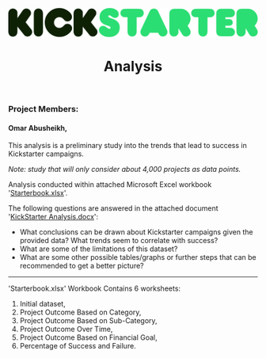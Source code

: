 ![logo](https://github.com/Ohmarr/KickStarter-Analysis/blob/master/static/KickStarterLogo.png "KICKSTARTER LOGO")
<h1 align=center> Analysis </h1> <br>
<h3> Project Members: </h3>
<h4> Omar Abusheikh, </h4>

This analysis is a preliminary study into the trends that lead to success in Kickstarter campaigns.  

*Note: study that will only consider about 4,000 projects as data points.*  

Analysis conducted within attached Microsoft Excel workbook '[Starterbook.xlsx](https://github.com/Ohmarr/KickStarter-Analysis/blob/master/StarterBook.xlsx)'.   

The following questions are answered in the attached document '[KickStarter Analysis.docx](https://github.com/Ohmarr/KickStarter-Analysis/blob/master/Kickstarter%20Analysis.docx)':
* What conclusions can be drawn about Kickstarter campaigns given the provided data? What trends seem to correlate with success?
* What are some of the limitations of this dataset?
* What are some other possible tables/graphs or further steps that can be recommended to get a better picture?

-------------------------------------------------------

'Starterbook.xlsx' Workbook Contains 6 worksheets:
1. Initial dataset,
2. Project Outcome Based on Category,
3. Project Outcome Based on Sub-Category,
4. Project Outcome Over Time,
5. Project Outcome Based on Financial Goal,
6. Percentage of Success and Failure. 
